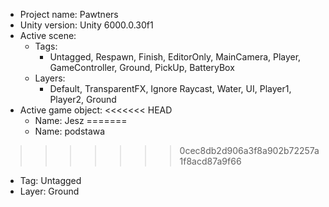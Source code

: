 <!-- UNITY CODE ASSIST INSTRUCTIONS START -->
- Project name: Pawtners
- Unity version: Unity 6000.0.30f1
- Active scene:
  - Tags:
    - Untagged, Respawn, Finish, EditorOnly, MainCamera, Player, GameController, Ground, PickUp, BatteryBox
  - Layers:
    - Default, TransparentFX, Ignore Raycast, Water, UI, Player1, Player2, Ground
- Active game object:
<<<<<<< HEAD
  - Name: Jesz
=======
  - Name: podstawa
>>>>>>> 0cec8db2d906a3f8a902b72257a1f8acd87a9f66
  - Tag: Untagged
  - Layer: Ground
<!-- UNITY CODE ASSIST INSTRUCTIONS END -->